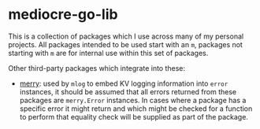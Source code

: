 # mediocre-go-lib

This is a collection of packages which I use across many of my personal
projects. All packages intended to be used start with an `m`, packages not
starting with `m` are for internal use within this set of packages.

Other third-party packages which integrate into these:

* [merry](github.com/ansel1/merry): used by `mlog` to embed KV logging
  information into `error` instances, it should be assumed that all errors
  returned from these packages are `merry.Error` instances. In cases where a
  package has a specific error it might return and which might be checked for a
  function to perform that equality check will be supplied as part of the
  package.
